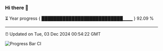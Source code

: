 ### Hi there 👋

⏳ Year progress { ███████████████████████████▁▁▁ } 92.09 %

---

⏰ Updated on Tue, 03 Dec 2024 00:54:22 GMT

![Progress Bar CI](https://github.com/Shyam-Makwana/GitHub-Actions-Demo/workflows/Progress%20Bar%20CI/badge.svg)
